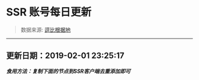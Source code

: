 # SSR 账号每日更新 
> 数据来源: [逗比根据地](https://doub.io/sszhfx/) 
----------------------------------------------
## 更新日期：2019-02-01 23:25:17 
***食用方法：复制下面的节点到SSR客户端去重添加即可***

 